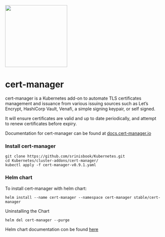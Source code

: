 <img src="https://github.com/jetstack/cert-manager/raw/master/logo/logo.png" width="200" />

# cert-manager

cert-manager is a Kubernetes add-on to automate TLS certificates management and issuance from various issuing sources such as Let’s Encrypt, HashiCorp Vault, Venafi, a simple signing keypair, or self signed.

It will ensure certificates are valid and up to date periodically, and attempt to renew certificates  before expiry.

Documentation for cert-manager can be found at [docs.cert-manager.io](https://docs.cert-manager.io/en/latest/ "docs.cert-manager.io")

### Install cert-manager

    git clone https://github.com/srinisbook/Kubernetes.git
    cd Kubernetes/cluster-addons/cert-manager/
    kubectl apply -f cert-manager-v0.9.1.yaml

### Helm chart

To install cert-manager with helm chart:

    helm install --name cert-manager --namespace cert-manager stable/cert-manager
Uninstalling the Chart

    helm del cert-manager --purge
    
Helm chart documentation con be found [here](https://github.com/helm/charts/tree/master/stable/cert-manager "here")




